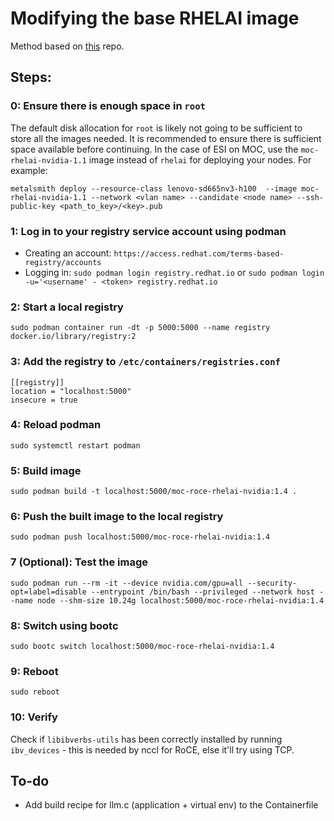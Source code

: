 # Modifying the base RHELAI image

Method based on [this](https://github.com/larsks/moc-bootc-rhelai-nvidia) repo. 

## Steps:
### 0: Ensure there is enough space in `root`
The default disk allocation for `root` is likely not going to be sufficient to store all the images needed. It is recommended to ensure there is sufficient space available before continuing. In the case of ESI on MOC, use the `moc-rhelai-nvidia-1.1` image instead of `rhelai` for deploying your nodes. For example:
```
metalsmith deploy --resource-class lenovo-sd665nv3-h100  --image moc-rhelai-nvidia-1.1 --network <vlan name> --candidate <node name> --ssh-public-key <path_to_key>/<key>.pub
```

### 1: Log in to your registry service account using podman
- Creating an account: `https://access.redhat.com/terms-based-registry/accounts`
- Logging in: `sudo podman login registry.redhat.io` or `sudo podman login -u='<username' - <token> registry.redhat.io `

### 2: Start a local registry
```
sudo podman container run -dt -p 5000:5000 --name registry docker.io/library/registry:2
```

### 3: Add the registry to `/etc/containers/registries.conf`
```
[[registry]]
location = "localhost:5000"
insecure = true
```

### 4: Reload podman
```
sudo systemctl restart podman
```

### 5: Build image 
```
sudo podman build -t localhost:5000/moc-roce-rhelai-nvidia:1.4 .
```

### 6: Push the built image to the local registry
```
sudo podman push localhost:5000/moc-roce-rhelai-nvidia:1.4
```

### 7 (Optional): Test the image
```
sudo podman run --rm -it --device nvidia.com/gpu=all --security-opt=label=disable --entrypoint /bin/bash --privileged --network host --name node --shm-size 10.24g localhost:5000/moc-roce-rhelai-nvidia:1.4
```

### 8: Switch using bootc
```
sudo bootc switch localhost:5000/moc-roce-rhelai-nvidia:1.4
```

### 9: Reboot
```
sudo reboot
```

### 10: Verify 
Check if `libibverbs-utils` has been correctly installed by running `ibv_devices` - this is needed by nccl for RoCE, else it'll try using TCP.


## To-do
- Add build recipe for llm.c (application + virtual env) to the Containerfile
